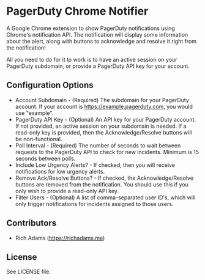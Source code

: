 # PagerDuty Chrome Notifier
A Google Chrome extension to show PagerDuty notifications using Chrome's notification API. The notification will display some information about the alert, along with buttons to acknowledge and resolve it right from the notification!

All you need to do for it to work is to have an active session on your PagerDuty subdomain, or provide a PagerDuty API key for your account.

## Configuration Options

* Account Subdomain - (Required) The subdomain for your PagerDuty account. If your account is https://example.pagerduty.com, you would use "example".
* PagerDuty API Key - (Optional) An API key for your PagerDuty account. If not provided, an active session on your subdomain is needed. If a read-only key is provided, then the Acknowledge/Resolve buttons will be non-functional.
* Poll Interval - (Required) The number of seconds to wait between requests to the PagerDuty API to check for new incidents. Minimum is 15 seconds between polls.
* Include Low Urgency Alerts? - If checked, then you will receive notifications for low urgency alerts.
* Remove Ack/Resolve Buttons? - If checked, the Acknowledge/Resolve buttons are removed from the notification. You should use this if you only wish to provide a read-only API key.
* Filter Users - (Optional) A list of comma-separated user ID's, which will only trigger notifications for incidents assigned to those users.

## Contributors
* Rich Adams (https://richadams.me)

## License
See LICENSE file.

